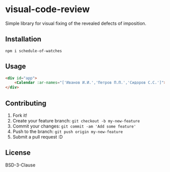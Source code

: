 # visual-code-review

 Simple library for visual fixing of the revealed defects of imposition.

## Installation

`npm i schedule-of-watches `

## Usage

```html
<div id="app">
    <Calendar :ar-names="['Иванов И.И.','Петров П.П.','Сидоров С.С.']"></Calendar>
</div>
```

## Contributing

1. Fork it!
2. Create your feature branch: `git checkout -b my-new-feature`
3. Commit your changes: `git commit -am 'Add some feature'`
4. Push to the branch: `git push origin my-new-feature`
5. Submit a pull request :D


## License

BSD-3-Clause


